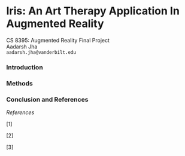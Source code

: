 # Iris: An Art Therapy Application In Augmented Reality

CS 8395: Augmented Reality Final Project
<br>
Aadarsh Jha
<br>
`aadarsh.jha@vanderbilt.edu`

### Introduction

### Methods

### Conclusion and References

<i>References</i>

[1]

[2]

[3]
